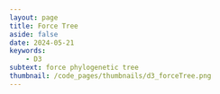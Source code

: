 ```yaml
---
layout: page
title: Force Tree
aside: false
date: 2024-05-21
keywords:
    - D3
subtext: force phylogenetic tree
thumbnail: /code_pages/thumbnails/d3_forceTree.png
---
```



<script setup>
import forceTree from "/components/graphs/forceTree.vue";
</script>

<FigureTitle title='D3 force tree'/>
<D3PlotContainer>
<forceTree/>
</D3PlotContainer>


